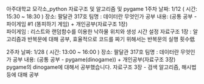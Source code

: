 아주대학교 모각소_python 자료구조 및 알고리즘 및 pygame
1주차 
날짜: 1/12 ( 시간: 15:30 ~ 18:30 ) 
장소: 팔달관 317호
팀명 : 데이터란 무엇인가
공부 내용: 
(공통 공부 - 파이게임 #1 (똥피하기 게임)   +  개인공부(자료구조 1장)   
파이게임 : 리스트와 랜덤함수를 이용한 낙하물 위치와 생성 시간 설정
자료구조 1장 : 알고리즘과 반복문에 대해 공부, 효율적으로 코드를 짜기 위해서는 반복문의 실행 횟수低

2주차 
날짜: 1/28 ( 시간: 13:00 ~ 16:00 ) 
장소: 팔달관 317호
팀명 : 데이터란 무엇인가
공부 내용:
(공통 공부 - pygame(dinogame))   +  개인공부(자료구조 3장)   
pygame의 dinogame에 대해서 공부했습니다.
자료구조 3장 - 검색 알고리즘, 해시법 등에 대해 공부
